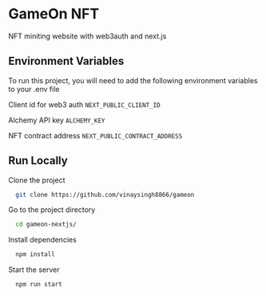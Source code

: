 
# GameOn NFT

NFT miniting website with web3auth and next.js


## Environment Variables

To run this project, you will need to add the following environment variables to your .env file

Client id for web3 auth `NEXT_PUBLIC_CLIENT_ID`

Alchemy API key `ALCHEMY_KEY`

NFT contract address `NEXT_PUBLIC_CONTRACT_ADDRESS`



## Run Locally

Clone the project

```bash
  git clone https://github.com/vinaysingh8866/gameon
```

Go to the project directory

```bash
  cd gameon-nextjs/
```

Install dependencies

```bash
  npm install
```

Start the server

```bash
  npm run start
```


